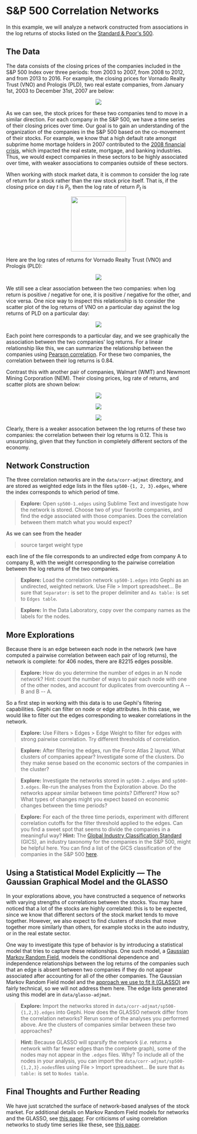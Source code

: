 # S&P 500 Correlation Networks

In this example, we will analyze a network constructed from associations in the log returns of stocks listed on the [Standard & Poor's 500](https://en.wikipedia.org/wiki/S%26P_500_Index).

## The Data

The data consists of the closing prices of the companies included in the S&P 500 Index over three periods: from 2003 to 2007, from 2008 to 2012, and from 2013 to 2016. For example, the closing prices for Vornado Realty Trust (VNO) and Prologis (PLD), two real estate companies, from January 1st, 2003 to December 31st, 2007 are below:

<p align="center">
<img src="https://raw.githubusercontent.com/ddarmon/sfinsc-day1/master/graphics/stocks-raw-max-corr.png">
</p>

As we can see, the stock prices for these two companies tend to move in a similar direction. For each company in the S&P 500, we have a time series of their closing prices over time. Our goal is to gain an understanding of the organization of the companies in the S&P 500 based on the co-movement of their stocks. For example, we know that a high default rate amongst subprime home mortage holders in 2007 contributed to the [2008 financial crisis](https://en.wikipedia.org/wiki/Financial_crisis_of_2007%E2%80%932008), which impacted the real estate, mortgage, and banking industries. Thus, we would expect companies in these sectors to be highly associated over time, with weaker associations to companies outside of these sectors.

When working with stock market data, it is common to consider the log rate of return for a stock rather than the raw stock price itself. That is, if the closing price on day *t* is *P<sub>t</sub>*, then the log rate of return *P<sub>t</sub>* is

<p align="center">
<img src="https://raw.githubusercontent.com/ddarmon/sfinsc-day1/master/graphics/eq-log-return.png" width="150">
</p>

Here are the log rates of returns for Vornado Realty Trust (VNO) and Prologis (PLD):

<p align="center">
<img src="https://raw.githubusercontent.com/ddarmon/sfinsc-day1/master/graphics/stocks-logreturn-max-corr.png">
</p>

We still see a clear association between the two companies: when log return is positive / negative for one, it is positive / negative for the other, and vice versa. One nice way to inspect this relationship is to consider the scatter plot of the log returns of VNO on a particular day against the log returns of PLD on a particular day:

<p align="center">
<img src="https://raw.githubusercontent.com/ddarmon/sfinsc-day1/master/graphics/stocks-corrplot-max-corr.png">
</p>

Each point here corresponds to a particular day, and we see graphically the association between the two companies' log returns. For a linear relationship like this, we can summarize the relationship between the companies using [Pearson correlation](https://en.wikipedia.org/wiki/Pearson_correlation_coefficient). For these two companies, the correlation between their log returns is 0.84.

Contrast this with another pair of companies, Walmart (WMT) and Newmont Mining Corporation (NEM). Their closing prices, log rate of returns, and scatter plots are shown below:

<p align="center">
<img src="https://raw.githubusercontent.com/ddarmon/sfinsc-day1/master/graphics/stocks-raw-min-corr.png">
</p>

<p align="center">
<img src="https://raw.githubusercontent.com/ddarmon/sfinsc-day1/master/graphics/stocks-logreturn-min-corr.png">
</p>

<p align="center">
<img src="https://raw.githubusercontent.com/ddarmon/sfinsc-day1/master/graphics/stocks-corrplot-min-corr.png">
</p>

Clearly, there is a weaker assocation between the log returns of these two companies: the correlation between their log returns is 0.12. This is unsurprising, given that they function in completely different sectors of the economy.

## Network Construction

The three correlation networks are in the ``data/corr-adjmat`` directory, and are stored as weighted edge lists in the files ``sp500-{1, 2, 3}.edges``, where the index corresponds to which period of time.

> **Explore:** Open ``sp500-1.edges`` using Sublime Text and investigate how the network is stored. Choose two of your favorite companies, and find the edge associated with those companies. Does the correlation between them match what you would expect?

As we can see from the header

> source target weight type

each line of the file corresponds to an undirected edge from company A to company B, with the weight corresponding to the pairwise correlation between the log returns of the two companies.

> **Explore:** Load the correlation network ``sp500-1.edges`` into Gephi as an undirected, weighted network. Use File > Import spreadsheet... Be sure that ``Separator:`` is set to the proper delimiter and ``As table:`` is set to ``Edges table``.

> **Explore:** In the Data Laboratory, copy over the company names as the labels for the nodes.

## More Explorations

Because there is an edge between each node in the network (we have computed a pairwise correlation between each pair of log returns), the network is complete: for 406 nodes, there are 82215 edges possible.

> **Explore:** How do you determine the number of edges in an N node network? Hint: count the number of ways to pair each node with one of the other nodes, and account for duplicates from overcounting A -- B and B -- A.

So a first step in working with this data is to use Gephi's filtering capabilities. Gephi can filter on node or edge attributes. In this case, we would like to filter out the edges corresponding to weaker correlations in the network.

> **Explore:** Use Filters > Edges > Edge Weight to filter for edges with strong pairwise correlation. Try different thresholds of correlation.

> **Explore:** After filtering the edges, run the Force Atlas 2 layout. What clusters of companies appear? Investigate some of the clusters. Do they make sense based on the economic sectors of the companies in the cluster?

> **Explore:** Investigate the networks stored in ``sp500-2.edges`` and ``sp500-3.edges``.  Re-run the analyses from the Exploration above. Do the networks appear similar between time points? Different? How so? What types of changes might you expect based on economic changes between the time periods?

> **Explore:** For each of the three time periods, experiment with different correlation cutoffs for the filter threshold applied to the edges. Can you find a sweet spot that seems to divide the companies in a meaningful way? **Hint:** The [Global Industry Classification Standard](https://en.wikipedia.org/wiki/Global_Industry_Classification_Standard) (GICS), an industry taxonomy for the companies in the S&P 500, might be helpful here. You can find a list of the GICS classification of the companies in the S&P 500 [here](https://en.wikipedia.org/wiki/List_of_S%26P_500_companies).

## Using a Statistical Model Explicitly &mdash; The Gaussian Graphical Model and the GLASSO

In your explorations above, you have constructed a sequence of networks with varying strengths of correlations between the stocks. You may have noticed that a lot of the stocks are highly correlated: this is to be expected, since we know that different sectors of the stock market tends to move together. However, we also expect to find clusters of stocks that move together more similarly than others, for example stocks in the auto industry, or in the real estate sector.

One way to investigate this type of behavior is by introducing a statistical model that tries to capture these relationships. One such model, a [Gaussian Markov Random Field](https://en.wikipedia.org/wiki/Markov_random_field#Gaussian), models the conditional dependence and independence relationships between the log returns of the companies such that an edge is absent between two companies if they do not appear associated after accounting for all of the other companies. The Gaussian Markov Random Field model and the [approach we use to fit it (GLASSO)](http://statweb.stanford.edu/~tibs/glasso/) are fairly technical, so we will not address them here. The edge lists generated using this model are in ``data/glasso-adjmat``.

> **Explore:** Import the networks stored in ``data/corr-adjmat/sp500-{1,2,3}.edges`` into Gephi. How does the GLASSO network differ from the correlation networks? Rerun some of the analyses you performed above. Are the clusters of companies similar between these two approaches?

> **Hint:** Because GLASSO will sparsify the network (*i.e.* returns a network with far fewer edges than the complete graph), some of the nodes may not appear in the ``.edges`` files. Why? To include all of the nodes in your analysis, you can import the ``data/corr-adjmat/sp500-{1,2,3}.nodes``files using File > Import spreadsheet... Be sure that ``As table:`` is set to ``Nodes table``.

## Final Thoughts and Further Reading

We have just scratched the surface of network-based analyses of the stock market. For additional details on Markov Random Field models for networks and the GLASSO, see [this paper](http://projecteuclid.org/download/pdfview_1/euclid.ss/1356098554). For criticisms of using correlation networks to study time series like these, see [this paper](https://arxiv.org/abs/1311.1924).